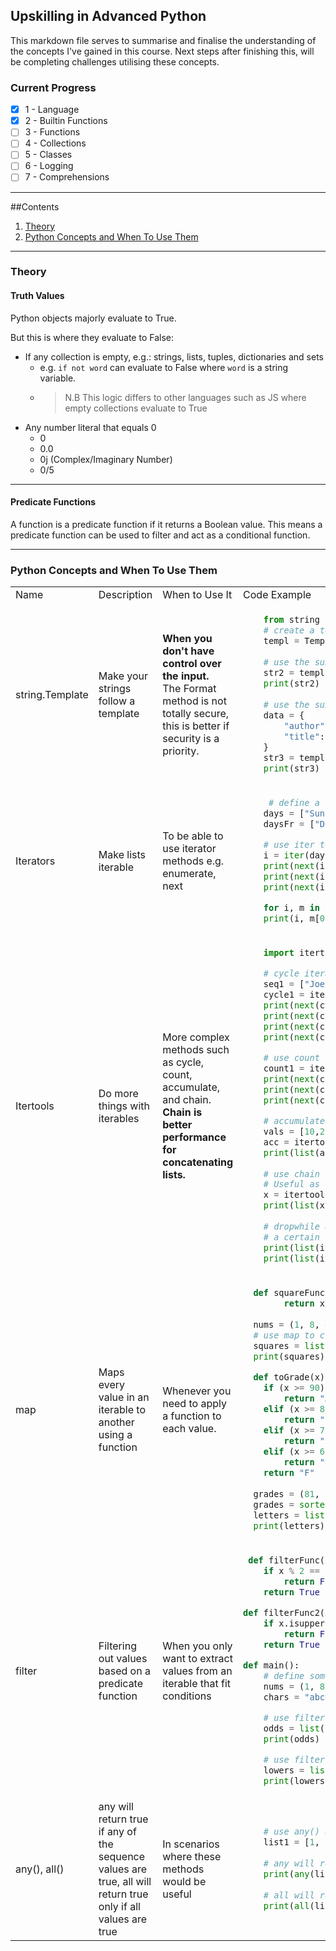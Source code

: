 ## Upskilling in Advanced Python
This markdown file serves to summarise and finalise the understanding of
the concepts I've gained in this course. Next steps after finishing this, will be completing challenges utilising
these concepts.

### Current Progress
- [x] 1 - Language
- [x] 2 - Builtin Functions
- [ ] 3 - Functions
- [ ] 4 - Collections
- [ ] 5 - Classes
- [ ] 6 - Logging
- [ ] 7 - Comprehensions
___
##Contents 
1. [Theory](#theory)
2. [Python Concepts and When To Use Them](#python-concepts-and-when-to-use-them)

___

### Theory
#### Truth Values
Python objects majorly evaluate to True.

But this is where they evaluate to False:
- If any collection is empty, e.g.: strings, lists, tuples, dictionaries and sets
  - e.g. `if not word` can evaluate to False where `word` is a string variable.
  - > N.B This logic differs to other languages such as JS where empty collections evaluate to True
- Any number literal that equals 0
  - 0
  - 0.0
  - 0j (Complex/Imaginary Number)
  - 0/5
___
#### Predicate Functions
A function is a predicate function if it returns a Boolean value. This means a predicate function can be used to filter 
and act as a conditional function.
___
### Python Concepts and When To Use Them


<table>
<tr>
<td> Name </td> <td> Description </td> 
<td> When to Use It </td> 
<td> Code Example </td>
</tr>

<tr>
<td> string.Template </td>
<td>Make your strings follow a template</td>
<td><b>When you don't have control over the input.</b><br>The Format method is not totally secure, this is better if security is a priority.</td>
<td>

```python
    from string import Template
    # create a template with placeholders
    templ = Template("You're watching ${title} by ${author}")
    
    # use the substitute method with keyword arguments
    str2 = templ.substitute(title="Advanced Python", author="Joe Marini")
    print(str2)
    
    # use the substitute method with a dictionary
    data = { 
        "author": "Joe Marini",
        "title": "Advanced Python"
    }
    str3 = templ.substitute(data)    
    print(str3)
```
</td>

<tr>
<td> Iterators </td>
<td> Make lists iterable</td>
<td>To be able to use iterator methods e.g. enumerate, next</td>
<td>

```python
     # define a list of days in English and French
    days = ["Sun", "Mon", "Tue", "Wed", "Thu", "Fri", "Sat"]
    daysFr = ["Dim", "Lun", "Mar", "Mer", "Jeu", "Ven", "Sam"]

    # use iter to create an iterator over a collection
    i = iter(days)
    print(next(i))  # Sun
    print(next(i))  # Mon
    print(next(i))  # Tue

    for i, m in enumerate(zip(days, daysFr), start=1):
    print(i, m[0], "=", m[1], "in French")
```
</td>

</tr>
<tr>
<td> Itertools </td>
<td> Do more things with iterables</td>
<td>More complex methods such as cycle, count, accumulate, and chain. <b>Chain is better performance for concatenating lists.</b></td>
<td>

```python
    import itertools

    # cycle iterator can be used to cycle over a collection
    seq1 = ["Joe", "John", "Mike"]
    cycle1 = itertools.cycle(seq1)
    print(next(cycle1))
    print(next(cycle1))
    print(next(cycle1))
    print(next(cycle1))

    # use count to create a simple counter
    count1 = itertools.count(100, 10)
    print(next(count1))
    print(next(count1))
    print(next(count1))

    # accumulate creates an iterator that accumulates values
    vals = [10,20,30,40,50,40,30]
    acc = itertools.accumulate(vals, max)
    print(list(acc))
        
    # use chain to connect sequences together
    # Useful as concatenating a series of lists (e.g. a.extends(b)) has quadratic performance, this does not.
    x = itertools.chain("ABCD", "1234")
    print(list(x))
    
    # dropwhile and takewhile will return values until
    # a certain condition is met that stops them
    print(list(itertools.dropwhile(testFunction, vals)))
    print(list(itertools.takewhile(testFunction, vals)))
```
</td>

</tr>
<tr>
<td> map </td>
<td> Maps every value in an iterable to another using a function </td>
<td>Whenever you need to apply a function to each value.</td>
<td>

```python
  def squareFunc(x):
        return x**2
  
  nums = (1, 8, 4, 5, 13, 26, 381, 410, 58, 47)
  # use map to create a new sequence of values
  squares = list(map(squareFunc, nums))
  print(squares)

  def toGrade(x):
    if (x >= 90):
        return "A"
    elif (x >= 80 and x < 90):
        return "B"
    elif (x >= 70 and x < 80):
        return "C"
    elif (x >= 65 and x < 70):
        return "D"
    return "F"
  
  grades = (81, 89, 94, 78, 61, 66, 99, 74)
  grades = sorted(grades)
  letters = list(map(toGrade, grades))
  print(letters)

```
</td>
</tr>
<tr>
<td>filter</td>
<td>Filtering out values based on a predicate function</td>
<td>When you only want to extract values from an iterable that fit conditions </td>
<td>

```python
 def filterFunc(x):
    if x % 2 == 0:
        return False
    return True

def filterFunc2(x):
    if x.isupper():
        return False
    return True

def main():
    # define some sample sequences to operate on
    nums = (1, 8, 4, 5, 13, 26, 381, 410, 58, 47)
    chars = "abcDeFGHiJklmnoP"

    # use filter to remove items from a list
    odds = list(filter(filterFunc, nums))
    print(odds)

    # use filter on non-numeric sequence
    lowers = list(filter(filterFunc2, chars))
    print(lowers)

```
</td>
</tr> 
<tr>
<td>any(), all() </td>
<td>any will return true if any of the sequence values are true, all will return true only if all values are true</td>
<td>In scenarios where these methods would be useful</td>
<td>

```python
    # use any() and all() to test sequences for boolean values
    list1 = [1, 2, 3, 0, 5, 6]
    
    # any will return true if any of the sequence values are true
    print(any(list1))
    
    # all will return true only if all values are true
    print(all(list1))
```
</td>

</tr>





